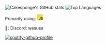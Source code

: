 ![Cakesponge's GitHub stats](https://github-readme-stats.vercel.app/api?username=cakesponge&show_icons=true&theme=tokyonight)
![Top Languages](https://github-readme-stats.vercel.app/api/top-langs/?username=cakesponge&layout=compact&count_private=true&show_icons=true&theme=tokyonight&hide_border=true)

Primarily using:
<code><img height="20" src="https://raw.githubusercontent.com/github/explore/80688e429a7d4ef2fca1e82350fe8e3517d3494d/topics/javascript/javascript.png"></code>

📝: Discord: wesusa

[![spotify-github-profile](https://spotify-github-profile.vercel.app/api/view?uid=31x6qbnxiabsufenjndx4u4ougi4&cover_image=true&theme=default&show_offline=false&background_color=121212)](https://github.com/kittinan/spotify-github-profile)

